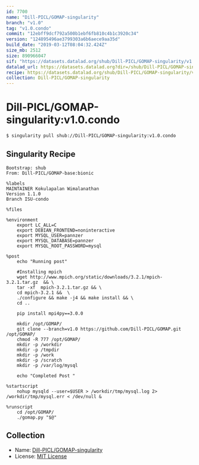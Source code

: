 ```yaml
---
id: 7700
name: "Dill-PICL/GOMAP-singularity"
branch: "v1.0"
tag: "v1.0.condo"
commit: "12ebff9dcf792a500b1ebf6fb810c4b1c3920c34"
version: "124895496ae3799303a6b6aece9aa35d"
build_date: "2019-03-12T08:04:32.424Z"
size_mb: 2512
size: 890966047
sif: "https://datasets.datalad.org/shub/Dill-PICL/GOMAP-singularity/v1.0.condo/2019-03-12-12ebff9d-12489549/124895496ae3799303a6b6aece9aa35d.simg"
datalad_url: https://datasets.datalad.org?dir=/shub/Dill-PICL/GOMAP-singularity/v1.0.condo/2019-03-12-12ebff9d-12489549/
recipe: https://datasets.datalad.org/shub/Dill-PICL/GOMAP-singularity/v1.0.condo/2019-03-12-12ebff9d-12489549/Singularity
collection: Dill-PICL/GOMAP-singularity
---
```


# Dill-PICL/GOMAP-singularity:v1.0.condo

```bash
$ singularity pull shub://Dill-PICL/GOMAP-singularity:v1.0.condo
```

## Singularity Recipe

```singularity
Bootstrap: shub 
From: Dill-PICL/GOMAP-base:bionic

%labels
MAINTAINER Kokulapalan Wimalanathan
Version 1.1.0
Branch ISU-condo

%files

%environment
    export LC_ALL=C
    export DEBIAN_FRONTEND=noninteractive
    export MYSQL_USER=pannzer
    export MYSQL_DATABASE=pannzer
    export MYSQL_ROOT_PASSWORD=mysql
 
%post
	echo "Running post"

    #Installing mpich
    wget http://www.mpich.org/static/downloads/3.2.1/mpich-3.2.1.tar.gz  && \
    tar -xf  mpich-3.2.1.tar.gz && \
    cd mpich-3.2.1 &&  \
    ./configure && make -j4 && make install && \
    cd ..
    
	pip install mpi4py==3.0.0

	mkdir /opt/GOMAP/
	git clone --branch=v1.0 https://github.com/Dill-PICL/GOMAP.git /opt/GOMAP/
	chmod -R 777 /opt/GOMAP/
	mkdir -p /workdir
	mkdir -p /tmpdir
	mkdir -p /work
	mkdir -p /scratch 
	mkdir -p /var/log/mysql 
	
	echo "Completed Post "

%startscript
	nohup mysqld --user=$USER > /workdir/tmp/mysql.log 2> /workdir/tmp/mysql.err < /dev/null &

%runscript
	cd /opt/GOMAP/ 
	./gomap.py "$@"
```

## Collection

 - Name: [Dill-PICL/GOMAP-singularity](https://github.com/Dill-PICL/GOMAP-singularity)
 - License: [MIT License](https://api.github.com/licenses/mit)

